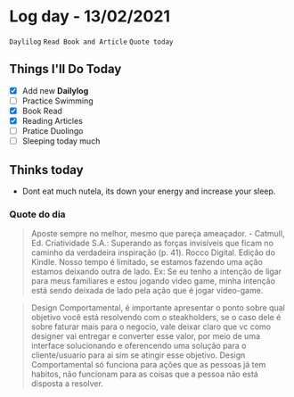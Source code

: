 # Log day - 13/02/2021

`Daylilog` `Read Book and Article` `Quote today`

## Things I'll Do Today

- [x] Add new **Dailylog**
- [ ] Practice Swimming
- [X] Book Read
- [X] Reading Articles
- [ ] Pratice Duolingo
- [ ] Sleeping today much

## Thinks today

- Dont eat much nutela, its down your energy and increase your sleep.

### Quote do dia

> Aposte sempre no melhor, mesmo que pareça ameaçador. - Catmull, Ed. Criatividade S.A.: Superando as forças invisíveis que ficam no caminho da verdadeira inspiração (p. 41). Rocco Digital. Edição do Kindle.
> Nosso tempo é limitado, se estamos fazendo uma ação estamos deixando outra de lado.
> Ex: Se eu tenho a intenção de ligar para meus familiares e estou jogando video game, minha intenção está sendo deixada de lado pela ação que é jogar video-game.

> Design Comportamental, é importante apresentar o ponto sobre qual objetivo você está resolvendo com o steakholders, se o caso dele é sobre faturar mais para o negocio, vale deixar claro que vc como designer vai entregar e converter esse valor, por meio de uma interface solucionando e oferencendo uma solução para o cliente/usuario para ai sim se atingir esse objetivo.
> Design Comportamental só funciona para ações que as pessoas já tem habitos, não funcionam para as coisas que a pessoa não está disposta a resolver.
>
